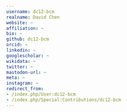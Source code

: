 ```yaml
---
username: dc12-bcm
realname: David Chen
website: ~
affiliation: ~
bio: ~
github: dc12-bcm
orcid: ~
linkedin: ~
googlescholar: ~
wikidata: ~
twitter: ~
mastodon-url: ~
meta: ~
instagram: ~
redirect_from:
- /index.php/User:dc12-bcm
- /index.php/Special:Contributions/dc12-bcm
---
```

